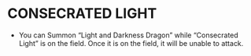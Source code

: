 
# CONSECRATED LIGHT

*   You can Summon “Light and Darkness Dragon” while “Consecrated Light” is on the field. Once it is on the field, it will be unable to attack.

  